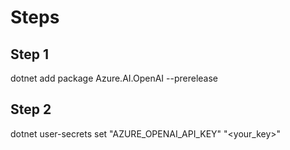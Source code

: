 # Steps

## Step 1
dotnet add package Azure.AI.OpenAI --prerelease

## Step 2

dotnet user-secrets set "AZURE_OPENAI_API_KEY" "<your_key>"